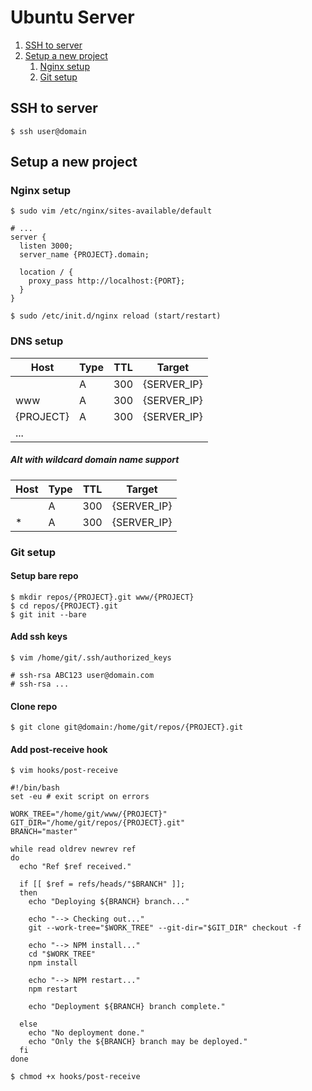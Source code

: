 Ubuntu Server
============

1. [SSH to server](#ssh-to-server)
2. [Setup a new project](#setup-a-new-project)
    1. [Nginx setup](#nginx-setup)
    2. [Git setup](#git-setup)

SSH to server
---------------
`$ ssh user@domain`

Setup a new project
---------------

### Nginx setup
`$ sudo vim /etc/nginx/sites-available/default`

```
# ...
server {
  listen 3000;
  server_name {PROJECT}.domain;
  
  location / {
    proxy_pass http://localhost:{PORT};
  }
}
```

`$ sudo /etc/init.d/nginx reload (start/restart)`

### DNS setup
| Host      | Type | TTL | Target      |
| --------- | ---- | --- | ----------- |
|           | A    | 300 | {SERVER_IP} |
| www       | A    | 300 | {SERVER_IP} |
| {PROJECT} | A    | 300 | {SERVER_IP} |
| ...

##### Alt with wildcard domain name support
| Host      | Type | TTL | Target      |
| --------- | ---- | --- | ----------- |
|           | A    | 300 | {SERVER_IP} |
| *         | A    | 300 | {SERVER_IP} |

### Git setup
#### Setup bare repo
```
$ mkdir repos/{PROJECT}.git www/{PROJECT}
$ cd repos/{PROJECT}.git
$ git init --bare
```

#### Add ssh keys
`$ vim /home/git/.ssh/authorized_keys`

```
# ssh-rsa ABC123 user@domain.com
# ssh-rsa ...
```

#### Clone repo
`$ git clone git@domain:/home/git/repos/{PROJECT}.git`

#### Add post-receive hook
`$ vim hooks/post-receive`

```
#!/bin/bash 
set -eu # exit script on errors

WORK_TREE="/home/git/www/{PROJECT}"
GIT_DIR="/home/git/repos/{PROJECT}.git"
BRANCH="master"

while read oldrev newrev ref
do
  echo "Ref $ref received."

  if [[ $ref = refs/heads/"$BRANCH" ]];
  then
    echo "Deploying ${BRANCH} branch..."

    echo "--> Checking out..."
    git --work-tree="$WORK_TREE" --git-dir="$GIT_DIR" checkout -f

    echo "--> NPM install..."
    cd "$WORK_TREE"
    npm install

    echo "--> NPM restart..."
    npm restart

    echo "Deployment ${BRANCH} branch complete."

  else
    echo "No deployment done."
    echo "Only the ${BRANCH} branch may be deployed."
  fi
done
```

`$ chmod +x hooks/post-receive`

